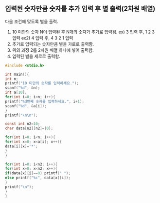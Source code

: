 입력된 숫자만큼 숫자를 추가 입력 후 별 출력(2차원 배열)
--------------------------------------------------------

다음 조건에 맞도록 별을 출력.
1. 10 미만의 숫자 N이 입력된 후 N개의 숫자가 추가로 입력됨. ex) 3 입력 후, 1 2 3 입력 ex2) 4 입력 후, 4 3 2 1 입력
2. 추가로 입력되는 숫자만큼 별을 가로로 출력함.
3. 위의 과정 2를 2차원 배열 하나에 넣어 출력함.
4. 입력된 별을 세로로 출력함.
```c
#include <stdio.h>

int main(){
int n;
printf("10 미만의 숫자를 입력하세요.");
scanf("%d", &n);
int a[10];
for(int i=0; i<n; i++){
printf("%d번째 숫자를 입력하세요.", i+1);
scanf("%d", &a[i]);
}
printf("\n\n");

const int n2=10;
char data[n2][n2]={0};

for(int i=0; i<n; i++){
for(int x=0; x<a[i]; x++){
data[i][x]='*';
}
}

for(int i=0; i<n2; i++){
for(int x=0; x<n2; x++){
if(data[x][i]==0) printf(" ");
else printf("%c", data[x][i]);
}
printf("\n");
}
}
```
